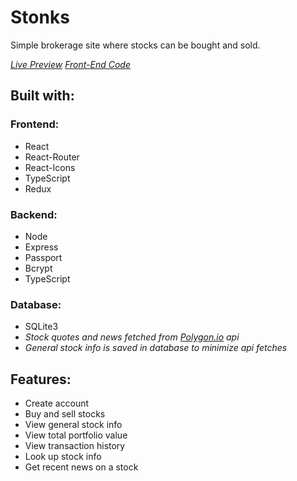 # Stonks
Simple brokerage site where stocks can be bought and sold.

*[Live Preview](https://stonks-crd.netlify.app/)*
*[Front-End Code](https://github.com/CoreyRobinsonDev/stonks)*


## Built with:
### Frontend:
- React
- React-Router
- React-Icons
- TypeScript
- Redux

### Backend:
- Node
- Express
- Passport
- Bcrypt
- TypeScript

### Database:
- SQLite3
- *Stock quotes and news fetched from [Polygon.io](https://polygon.io/) api*
- *General stock info is saved in database to minimize api fetches*


## Features:
- Create account
- Buy and sell stocks
- View general stock info
- View total portfolio value
- View transaction history
- Look up stock info
- Get recent news on a stock
